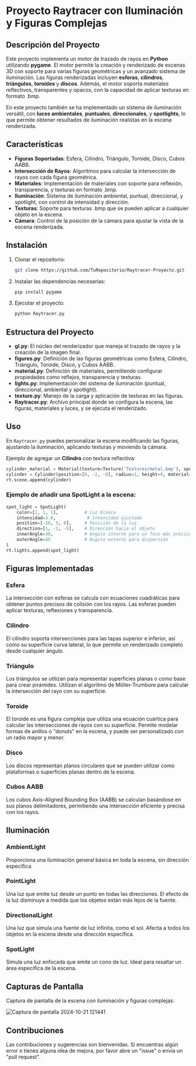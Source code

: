 # Proyecto Raytracer con Iluminación y Figuras Complejas

## Descripción del Proyecto

Este proyecto implementa un motor de trazado de rayos en **Python** utilizando **pygame**. El motor permite la creación y renderizado de escenas 3D con soporte para varias figuras geométricas y un avanzado sistema de iluminación. Las figuras renderizadas incluyen **esferas**, **cilindros**, **triángulos**, **toroides** y **discos**. Además, el motor soporta materiales reflectivos, transparentes y opacos, con la capacidad de aplicar texturas en formato .bmp.

En este proyecto también se ha implementado un sistema de iluminación versátil, con **luces ambientales**, **puntuales**, **direccionales**, y **spotlights**, lo que permite obtener resultados de iluminación realistas en la escena renderizada.

## Características

- **Figuras Soportadas**: Esfera, Cilindro, Triángulo, Toroide, Disco, Cubos AABB.
- **Intersección de Rayos**: Algoritmos para calcular la intersección de rayos con cada figura geométrica.
- **Materiales**: Implementación de materiales con soporte para reflexión, transparencia, y texturas en formato .bmp.
- **Iluminación**: Sistema de iluminación ambiental, puntual, direccional, y spotlight, con control de intensidad y dirección.
- **Texturas**: Soporte para texturas .bmp que se pueden aplicar a cualquier objeto en la escena.
- **Cámara**: Control de la posición de la cámara para ajustar la vista de la escena renderizada.

## Instalación

1. Clonar el repositorio:
   ```bash
   git clone https://github.com/TuRepositorio/Raytracer-Proyecto.git
   ```

2. Instalar las dependencias necesarias:
   ```bash
   pip install pygame
   ```

3. Ejecutar el proyecto:
   ```bash
   python Raytracer.py
   ```

## Estructura del Proyecto

- **gl.py**: El núcleo del renderizador que maneja el trazado de rayos y la creación de la imagen final.
- **figures.py**: Definición de las figuras geométricas como Esfera, Cilindro, Triángulo, Toroide, Disco, y Cubos AABB.
- **material.py**: Definición de materiales, permitiendo configurar propiedades como reflejos, transparencia y texturas.
- **lights.py**: Implementación del sistema de iluminación (puntual, direccional, ambiental y spotlight).
- **texture.py**: Manejo de la carga y aplicación de texturas en las figuras.
- **Raytracer.py**: Archivo principal donde se configura la escena, las figuras, materiales y luces, y se ejecuta el renderizado.

## Uso

En `Raytracer.py` puedes personalizar la escena modificando las figuras, ajustando la iluminación, aplicando texturas y moviendo la cámara.

Ejemplo de agregar un **Cilindro** con textura reflectiva:
```python
cylinder_material = Material(texture=Texture('Textures/metal.bmp'), spec=128, matType=REFLECTIVE)
cylinder = Cylinder(position=[0, -2, -8], radius=1, height=4, material=cylinder_material)
rt.scene.append(cylinder)
```

### Ejemplo de añadir una **SpotLight** a la escena:
```python
spot_light = SpotLight(
    color=[1, 1, 1],          # Luz blanca
    intensidad=2.0,            # Intensidad ajustada
    position=[-10, 5, 0],     # Posición de la luz
    direction=[1, -1, -5],    # Dirección hacia el objeto
    innerAngle=30,            # Ángulo interno para un foco más preciso
    outerAngle=45             # Ángulo externo para dispersión
)
rt.lights.append(spot_light)
```

## Figuras Implementadas

### Esfera
La intersección con esferas se calcula con ecuaciones cuadráticas para obtener puntos precisos de colisión con los rayos. Las esferas pueden aplicar texturas, reflexiones y transparencia.

### Cilindro
El cilindro soporta intersecciones para las tapas superior e inferior, así como su superficie curva lateral, lo que permite un renderizado completo desde cualquier ángulo.

### Triángulo
Los triángulos se utilizan para representar superficies planas o como base para crear pirámides. Utilizan el algoritmo de Möller-Trumbore para calcular la intersección del rayo con su superficie.

### Toroide
El toroide es una figura compleja que utiliza una ecuación cuártica para calcular las intersecciones de rayos con su superficie. Permite modelar formas de anillos o "donuts" en la escena, y puede ser personalizado con un radio mayor y menor.

### Disco
Los discos representan planos circulares que se pueden utilizar como plataformas o superficies planas dentro de la escena.

### Cubos AABB
Los cubos Axis-Aligned Bounding Box (AABB) se calculan basándose en sus planos delimitadores, permitiendo una intersección eficiente y precisa con los rayos.

## Iluminación

### AmbientLight
Proporciona una iluminación general básica en toda la escena, sin dirección específica.

### PointLight
Una luz que emite luz desde un punto en todas las direcciones. El efecto de la luz disminuye a medida que los objetos están más lejos de la fuente.

### DirectionalLight
Una luz que simula una fuente de luz infinita, como el sol. Afecta a todos los objetos en la escena desde una dirección específica.

### SpotLight
Simula una luz enfocada que emite un cono de luz. Ideal para resaltar un área específica de la escena.

## Capturas de Pantalla

Captura de pantalla de la escena con iluminación y figuras complejas:

![Captura de pantalla 2024-10-21 121441](https://github.com/user-attachments/assets/1792bd04-a686-4fdd-b4eb-ce1d97ec08ae)

## Contribuciones

Las contribuciones y sugerencias son bienvenidas. Si encuentras algún error o tienes alguna idea de mejora, por favor abre un "issue" o envía un "pull request".